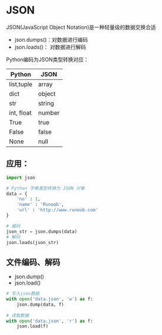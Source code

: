 # JSON

JSON(JavaScript Object Notation)是一种轻量级的数据交换合适

- json.dumps()：对数据进行编码
- json.loads()：  对数据进行解码

Python编码为JSON类型转换对应：

| Python     | JSON   |
| ---------- | ------ |
| list,tuple | array  |
| dict       | object |
| str        | string |
| int, float | number |
| True       | true   |
| False      | false  |
| None       | null   |

## 应用：

```python
import json

# Python 字典类型转换为 JSON 对象
data = {
    'no' : 1,
    'name' : 'Runoob',
    'url' : 'http://www.runoob.com'
}

# 编码
json_str = json.dumps(data)
# 解码
json.loads(json_str)
```

## 文件编码、解码

- json.dump()
- json.load()

```python
# 写入json数据
with open('data.json', 'w') as f:
    json.dump(data, f)
    
# 读取数据
with open('data.json', 'r') as f:
    json.load(f)
```


